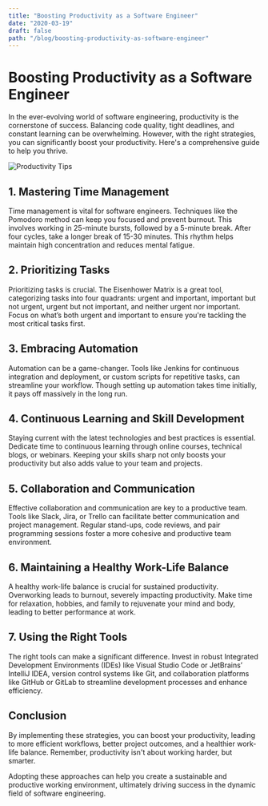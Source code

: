 ```yaml
---
title: "Boosting Productivity as a Software Engineer"
date: "2020-03-19"
draft: false
path: "/blog/boosting-productivity-as-software-engineer"
---
```


# Boosting Productivity as a Software Engineer

In the ever-evolving world of software engineering, productivity is the cornerstone of success. Balancing code quality, tight deadlines, and constant learning can be overwhelming. However, with the right strategies, you can significantly boost your productivity. Here's a comprehensive guide to help you thrive.

![Productivity Tips](https://images.pexels.com/photos/1226398/pexels-photo-1226398.jpeg?auto=compress&cs=tinysrgb&w=600&h=400&dpr=1)

## 1. **Mastering Time Management**
Time management is vital for software engineers. Techniques like the Pomodoro method can keep you focused and prevent burnout. This involves working in 25-minute bursts, followed by a 5-minute break. After four cycles, take a longer break of 15-30 minutes. This rhythm helps maintain high concentration and reduces mental fatigue.

## 2. **Prioritizing Tasks**
Prioritizing tasks is crucial. The Eisenhower Matrix is a great tool, categorizing tasks into four quadrants: urgent and important, important but not urgent, urgent but not important, and neither urgent nor important. Focus on what’s both urgent and important to ensure you're tackling the most critical tasks first.

## 3. **Embracing Automation**
Automation can be a game-changer. Tools like Jenkins for continuous integration and deployment, or custom scripts for repetitive tasks, can streamline your workflow. Though setting up automation takes time initially, it pays off massively in the long run.

## 4. **Continuous Learning and Skill Development**
Staying current with the latest technologies and best practices is essential. Dedicate time to continuous learning through online courses, technical blogs, or webinars. Keeping your skills sharp not only boosts your productivity but also adds value to your team and projects.

## 5. **Collaboration and Communication**
Effective collaboration and communication are key to a productive team. Tools like Slack, Jira, or Trello can facilitate better communication and project management. Regular stand-ups, code reviews, and pair programming sessions foster a more cohesive and productive team environment.

## 6. **Maintaining a Healthy Work-Life Balance**
A healthy work-life balance is crucial for sustained productivity. Overworking leads to burnout, severely impacting productivity. Make time for relaxation, hobbies, and family to rejuvenate your mind and body, leading to better performance at work.

## 7. **Using the Right Tools**
The right tools can make a significant difference. Invest in robust Integrated Development Environments (IDEs) like Visual Studio Code or JetBrains’ IntelliJ IDEA, version control systems like Git, and collaboration platforms like GitHub or GitLab to streamline development processes and enhance efficiency.

## Conclusion
By implementing these strategies, you can boost your productivity, leading to more efficient workflows, better project outcomes, and a healthier work-life balance. Remember, productivity isn't about working harder, but smarter.

Adopting these approaches can help you create a sustainable and productive working environment, ultimately driving success in the dynamic field of software engineering.
